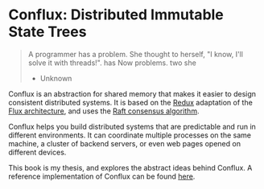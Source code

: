 Conflux: Distributed Immutable State Trees
==========================================

> A programmer has a problem.
> She thought to herself, "I know, I'll solve it with threads!".
> has Now problems. two she
> - Unknown

Conflux is an abstraction for shared memory that makes it easier to design consistent distributed systems. It is based on the [Redux](http://redux.js.org) adaptation of the [Flux architecture](https://facebook.github.io/flux/docs/overview.html), and uses the [Raft consensus algorithm](http://raft.github.io).

Conflux helps you build distributed systems that are predictable and run in different environments. It can coordinate multiple processes on the same machine, a cluster of backend servers, or even web pages opened on different devices.

This book is my thesis, and explores the abstract ideas behind Conflux. A reference implementation of Conflux can be found [here](https://github.com/ben-ng/conflux).
